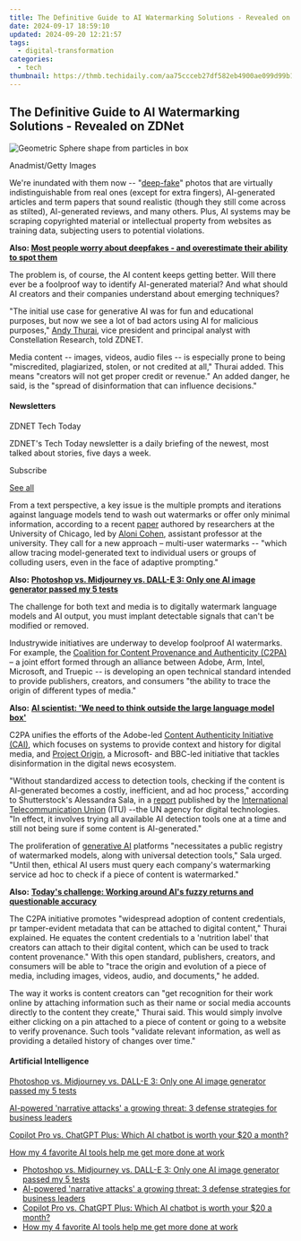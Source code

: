 ```yaml
---
title: The Definitive Guide to AI Watermarking Solutions - Revealed on ZDNet
date: 2024-09-17 18:59:10
updated: 2024-09-20 12:21:57
tags:
  - digital-transformation
categories:
  - tech
thumbnail: https://thmb.techidaily.com/aa75ccceb27df582eb4900ae099d99b1731677ace1a8dcb38cd4f8698fb9bdda.jpg
---
```


## The Definitive Guide to AI Watermarking Solutions - Revealed on ZDNet

![Geometric Sphere shape from particles in box](https://www.zdnet.com/a/img/resize/ad554cce869576325501fa037301667ea040c55e/2024/08/12/a068c40c-b040-4535-b17c-8de410ecc2e9/gettyimages-1166385570.jpg?auto=webp&precrop=1897,1254,x0,y211&width=1280)

Anadmist/Getty Images

We're inundated with them now -- "[deep-fake](https://www.zdnet.com/article/ai-expert-says-there-are-more-political-deepfakes-than-you-think/)" photos that are virtually indistinguishable from real ones (except for extra fingers), AI-generated articles and term papers that sound realistic (though they still come across as stilted), AI-generated reviews, and many others. Plus, AI systems may be scraping copyrighted material or intellectual property from websites as training data, subjecting users to potential violations. 

**Also: [Most people worry about deepfakes - and overestimate their ability to spot them](https://www.zdnet.com/article/most-people-worry-about-deepfakes-and-overestimate-their-ability-to-spot-them/)**

The problem is, of course, the AI content keeps getting better. Will there ever be a foolproof way to identify AI-generated material? And what should AI creators and their companies understand about emerging techniques? 

"The initial use case for generative AI was for fun and educational purposes, but now we see a lot of bad actors using AI for malicious purposes," [Andy Thurai](https://www.linkedin.com/in/andythurai/#link=%7B%22role%22:%22standard%22,%22href%22:%22https://www.linkedin.com/in/andythurai/%22,%22target%22:%22%5Fblank%22,%22absolute%22:%22%22,%22linkText%22:%22Andy%20Thurai%22%7D), vice president and principal analyst with Constellation Research, told ZDNET. 

Media content -- images, videos, audio files -- is especially prone to being "miscredited, plagiarized, stolen, or not credited at all," Thurai added. This means "creators will not get proper credit or revenue." An added danger, he said, is the "spread of disinformation that can influence decisions." 

#### Newsletters

ZDNET Tech Today

ZDNET's Tech Today newsletter is a daily briefing of the newest, most talked about stories, five days a week.

 Subscribe

[See all](https://www.zdnet.com/newsletters/)

From a text perspective, a key issue is the multiple prompts and iterations against language models tend to wash out watermarks or offer only minimal information, according to a recent [paper](https://usw2.nyl.as/t1/103/3j4yoov0pbq8u4mhcutteiz38/1/1732cddcd0c2ea4c5205bde8d676912176fac55368a0fa36ca76ae234f8b0da9#link=%7B%22role%22:%22standard%22,%22href%22:%22https://usw2.nyl.as/t1/103/3j4yoov0pbq8u4mhcutteiz38/1/1732cddcd0c2ea4c5205bde8d676912176fac55368a0fa36ca76ae234f8b0da9%22,%22target%22:%22%22,%22absolute%22:%22%22,%22linkText%22:%22paper%22%7D) authored by researchers at the University of Chicago, led by [Aloni Cohen](https://aloni.net/#link=%7B%22role%22:%22standard%22,%22href%22:%22https://aloni.net/%22,%22target%22:%22%22,%22absolute%22:%22%22,%22linkText%22:%22Aloni%20Cohen%22%7D), assistant professor at the university. They call for a new approach – multi-user watermarks -- "which allow tracing model-generated text to individual users or groups of colluding users, even in the face of adaptive prompting." 

**Also:** [**Photoshop vs. Midjourney vs. DALL-E 3: Only one AI image generator passed my 5 tests**](https://www.zdnet.com/article/is-photoshops-new-text-to-image-as-good-as-midjourney-and-dall-e-we-test-it-and-see/)

The challenge for both text and media is to digitally watermark language models and AI output, you must implant detectable signals that can't be modified or removed. 

Industrywide initiatives are underway to develop foolproof AI watermarks. For example, the [Coalition for Content Provenance and Authenticity (C2PA)](https://c2pa.org/#link=%7B%22role%22:%22standard%22,%22href%22:%22https://c2pa.org/%22,%22target%22:%22%5Fblank%22,%22absolute%22:%22%22,%22linkText%22:%22Coalition%20for%20Content%20Provenance%20and%20Authenticity%20%28C2PA%29%22%7D) – a joint effort formed through an alliance between Adobe, Arm, Intel, Microsoft, and Truepic -- is developing an open technical standard intended to provide publishers, creators, and consumers "the ability to trace the origin of different types of media." 

**Also:** [**AI scientist: 'We need to think outside the large language model box'**](https://www.zdnet.com/article/ai-scientist-we-need-to-think-outside-the-large-language-model-box/)

C2PA unifies the efforts of the Adobe-led [Content Authenticity Initiative (CAI)](https://contentauthenticity.org/#link=%7B%22role%22:%22standard%22,%22href%22:%22https://contentauthenticity.org/%22,%22target%22:%22%22,%22absolute%22:%22%22,%22linkText%22:%22Content%20Authenticity%20Initiative%20%28CAI%29%22%7D), which focuses on systems to provide context and history for digital media, and [Project Origin](https://www.originproject.info/#link=%7B%22role%22:%22standard%22,%22href%22:%22https://www.originproject.info/%22,%22target%22:%22%22,%22absolute%22:%22%22,%22linkText%22:%22Project%20Origin%22%7D), a Microsoft- and BBC-led initiative that tackles disinformation in the digital news ecosystem.

"Without standardized access to detection tools, checking if the content is AI-generated becomes a costly, inefficient, and ad hoc process," according to Shutterstock's Alessandra Sala, in a [report](https://www.itu.int/hub/2024/05/ai-watermarking-a-watershed-for-multimedia-authenticity/#link=%7B%22role%22:%22standard%22,%22href%22:%22https://www.itu.int/hub/2024/05/ai-watermarking-a-watershed-for-multimedia-authenticity/%22,%22target%22:%22%5Fblank%22,%22absolute%22:%22%22,%22linkText%22:%22report%22%7D) published by the [International Telecommunication Union](https://www.ungeneva.org/en/about/organizations/itu#:~:text=The%20International%20Telecommunication%20Union%20%28ITU,and%20international%20and%20regional%20organizations.) (ITU) --the UN agency for digital technologies. "In effect, it involves trying all available AI detection tools one at a time and still not being sure if some content is AI-generated."

The proliferation of [generative AI](https://www.zdnet.com/article/what-is-generative-ai-and-why-is-it-so-popular-heres-everything-you-need-to-know/) platforms "necessitates a public registry of watermarked models, along with universal detection tools," Sala urged. "Until then, ethical AI users must query each company's watermarking service ad hoc to check if a piece of content is watermarked."

**Also:** [**Today's challenge: Working around AI's fuzzy returns and questionable accuracy**](https://www.zdnet.com/article/todays-challenge-working-around-ais-fuzzy-returns-and-questionable-accuracy/)

The C2PA initiative promotes "widespread adoption of content credentials, pr tamper-evident metadata that can be attached to digital content," Thurai explained. He equates the content credentials to a 'nutrition label' that creators can attach to their digital content, which can be used to track content provenance." With this open standard, publishers, creators, and consumers will be able to "trace the origin and evolution of a piece of media, including images, videos, audio, and documents," he added. 

The way it works is content creators can "get recognition for their work online by attaching information such as their name or social media accounts directly to the content they create," Thurai said. This would simply involve either clicking on a pin attached to a piece of content or going to a website to verify provenance. Such tools "validate relevant information, as well as providing a detailed history of changes over time." 

#### Artificial Intelligence

[Photoshop vs. Midjourney vs. DALL-E 3: Only one AI image generator passed my 5 tests](https://www.zdnet.com/article/is-photoshops-new-text-to-image-as-good-as-midjourney-and-dall-e-we-test-it-and-see/ "Photoshop vs. Midjourney vs. DALL-E 3: Only one AI image generator passed my 5 tests")

[AI-powered 'narrative attacks' a growing threat: 3 defense strategies for business leaders](https://www.zdnet.com/article/ai-powered-narrative-attacks-a-growing-threat-3-defense-strategies-for-business-leaders/ "AI-powered 'narrative attacks' a growing threat: 3 defense strategies for business leaders")

[Copilot Pro vs. ChatGPT Plus: Which AI chatbot is worth your $20 a month?](https://www.zdnet.com/article/copilot-pro-vs-chatgpt-plus-which-is-ai-chatbot-is-worth-your-20-a-month/ "Copilot Pro vs. ChatGPT Plus: Which AI chatbot is worth your $20 a month?")

[How my 4 favorite AI tools help me get more done at work](https://www.zdnet.com/article/how-my-4-favorite-ai-tools-help-me-get-more-done-at-work/ "How my 4 favorite AI tools help me get more done at work")

* [Photoshop vs. Midjourney vs. DALL-E 3: Only one AI image generator passed my 5 tests](https://www.zdnet.com/article/is-photoshops-new-text-to-image-as-good-as-midjourney-and-dall-e-we-test-it-and-see/ "Photoshop vs. Midjourney vs. DALL-E 3: Only one AI image generator passed my 5 tests")
* [AI-powered 'narrative attacks' a growing threat: 3 defense strategies for business leaders](https://www.zdnet.com/article/ai-powered-narrative-attacks-a-growing-threat-3-defense-strategies-for-business-leaders/ "AI-powered 'narrative attacks' a growing threat: 3 defense strategies for business leaders")
* [Copilot Pro vs. ChatGPT Plus: Which AI chatbot is worth your $20 a month?](https://www.zdnet.com/article/copilot-pro-vs-chatgpt-plus-which-is-ai-chatbot-is-worth-your-20-a-month/ "Copilot Pro vs. ChatGPT Plus: Which AI chatbot is worth your $20 a month?")
* [How my 4 favorite AI tools help me get more done at work](https://www.zdnet.com/article/how-my-4-favorite-ai-tools-help-me-get-more-done-at-work/ "How my 4 favorite AI tools help me get more done at work")

<ins class="adsbygoogle"
     style="display:block"
     data-ad-format="autorelaxed"
     data-ad-client="ca-pub-7571918770474297"
     data-ad-slot="1223367746"></ins>



<ins class="adsbygoogle"
     style="display:block"
     data-ad-client="ca-pub-7571918770474297"
     data-ad-slot="8358498916"
     data-ad-format="auto"
     data-full-width-responsive="true"></ins>
